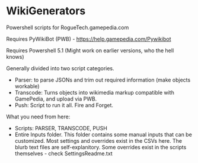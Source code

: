 # WikiGenerators
Powershell scripts for RogueTech.gamepedia.com

Requires PyWikiBot (PWB) - https://help.gamepedia.com/Pywikibot

Requires Powershell 5.1 (Might work on earlier versions, who the hell knows)

Generally divided into two script categories. 
- Parser: to parse JSONs and trim out required information (make objects workable)
- Transcode: Turns objects into wikimedia markup compatible with GamePedia, and upload via PWB.
- Push: Script to run it all. Fire and Forget. 

What you need from here: 
- Scripts: PARSER, TRANSCODE, PUSH
- Entire Inputs folder. This folder contains some manual inputs that can be customized. Most settings and overrides exist in the CSVs here. The blurb text files are self-explanitory. Some overrides exist in the scripts themselves - check SettingsReadme.txt
